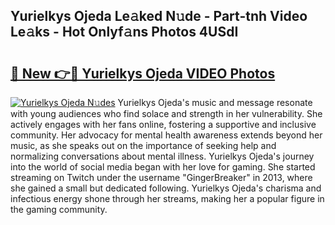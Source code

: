 ## Yurielkys Ojeda Le𝚊ked N𝚞de - Part-tnh Video Le𝚊ks - Hot Onlyf𝚊ns Photos 4USdI

# <h2><a href="http://ab60245.deff.icu/?id=Yurielkys+Ojeda">🔗 New 👉🔴 Yurielkys Ojeda VIDEO Photos</a></h2>

[![Yurielkys Ojeda N𝚞des](https://i.imgur.com/rIISA9y.gif)](http://ab60245.deff.icu/?id=Yurielkys+Ojeda)
Yurielkys Ojeda's music and message resonate with young audiences who find solace and strength in her vulnerability. She actively engages with her fans online, fostering a supportive and inclusive community. Her advocacy for mental health awareness extends beyond her music, as she speaks out on the importance of seeking help and normalizing conversations about mental illness. Yurielkys Ojeda's journey into the world of social media began with her love for gaming. She started streaming on Twitch under the username "GingerBreaker" in 2013, where she gained a small but dedicated following. Yurielkys Ojeda's charisma and infectious energy shone through her streams, making her a popular figure in the gaming community.
